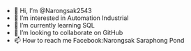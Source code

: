 - 👋 Hi, I’m @Narongsak2543
- 👀 I’m interested in Automation Industrial
- 🌱 I’m currently learning SQL
- 💞️ I’m looking to collaborate on GitHub
- 📫 How to reach me Facebook:Narongsak Saraphong Pond

<!---
Narongsak2543/Narongsak2543 is a ✨ special ✨ repository because its `README.md` (this file) appears on your GitHub profile.
You can click the Preview link to take a look at your changes.
--->
